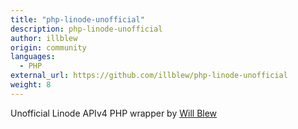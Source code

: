 ```yaml
---
title: "php-linode-unofficial"
description: php-linode-unofficial
author: illblew
origin: community
languages:
  - PHP
external_url: https://github.com/illblew/php-linode-unofficial
weight: 8
---
```


Unofficial Linode APIv4 PHP wrapper by [Will Blew](https://github.com/illblew)
